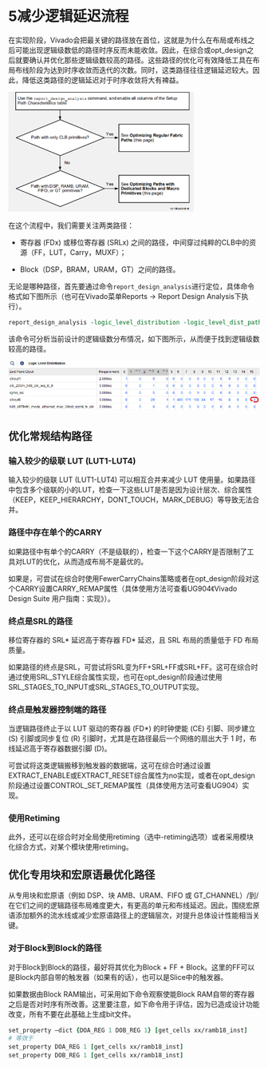 # 5减少逻辑延迟流程

在实现阶段，Vivado会把最关键的路径放在首位，这就是为什么在布局或布线之后可能出现逻辑级数低的路径时序反而未能收敛。因此，在综合或opt_design之后就要确认并优化那些逻辑级数较高的路径。这些路径的优化可有效降低工具在布局布线阶段为达到时序收敛而迭代的次数。同时，这类路径往往逻辑延迟较大。因此，降低这类路径的逻辑延迟对于时序收敛将大有裨益。

<img src="5减少逻辑延迟流程.assets/image-20210316151415588.png" alt="image-20210316151415588" style="zoom:67%;" />

在这个流程中，我们需要关注两类路径：

- 寄存器 (FDx) 或移位寄存器 (SRLx) 之间的路径，中间穿过纯粹的CLB中的资源（FF，LUT，Carry，MUXF）；

- Block（DSP，BRAM，URAM，GT）之间的路径。

无论是哪种路径，首先要通过命令`report_design_analysis`进行定位，具体命令格式如下图所示（也可在Vivado菜单Reports -> Report Design Analysis下执行）。

```tcl
report_design_analysis -logic_level_distribution -logic_level_dist_paths 1000 -name logic_level
```

该命令可分析当前设计的逻辑级数分布情况，如下图所示，从而便于找到逻辑级数较高的路径。

<img src="5减少逻辑延迟流程.assets/image-20210316152505721.png" alt="image-20210316152505721" style="zoom:80%;" />

## **优化常规结构路径**

### 输入较少的级联 LUT (LUT1-LUT4)

输入较少的级联 LUT (LUT1-LUT4) 可以相互合并来减少 LUT 使用量。如果路径中包含多个级联的小的LUT，检查一下这些LUT是否是因为设计层次、综合属性（KEEP，KEEP_HIERARCHY，DONT_TOUCH，MARK_DEBUG）等导致无法合并。

### 路径中存在单个的CARRY

如果路径中有单个的CARRY（不是级联的），检查一下这个CARRY是否限制了工具对LUT的优化，从而造成布局不是最优的。

如果是，可尝试在综合时使用FewerCarryChains策略或者在opt_design阶段对这个CARRY设置CARRY_REMAP属性（具体使用方法可查看UG904《Vivado Design Suite 用户指南：实现》）。

### 终点是SRL的路径

移位寄存器的 SRL* 延迟高于寄存器 FD* 延迟，且 SRL 布局的质量低于 FD 布局质量。

如果路径的终点是SRL，可尝试将SRL变为FF+SRL+FF或SRL+FF。这可在综合时通过使用SRL_STYLE综合属性实现，也可在opt_design阶段通过使用SRL_STAGES_TO_INPUT或SRL_STAGES_TO_OUTPUT实现。

### 终点是触发器控制端的路径

当逻辑路径终止于以 LUT 驱动的寄存器 (FD*) 的时钟使能 (CE) 引脚、同步建立 (S) 引脚或同步复位 (R) 引脚时，尤其是在路径最后一个网络的扇出大于 1 时，布线延迟高于寄存器数据引脚 (D)。

可尝试将这类逻辑搬移到触发器的数据端，这可在综合时通过设置EXTRACT_ENABLE或EXTRACT_RESET综合属性为no实现，或者在opt_design阶段通过设置CONTROL_SET_REMAP属性（具体使用方法可查看UG904）实现。

### 使用Retiming

此外，还可以在综合时对全局使用retiming（选中-retiming选项）或者采用模块化综合方式，对某个模块使用retiming。

## **优化专用块和宏原语最优化路径**

从专用块和宏原语（例如 DSP、块 AMB、URAM、FIFO 或 GT_CHANNEL）/到/在它们之间的逻辑路径布局难度更大，有更高的单元和布线延迟。因此，围绕宏原语添加额外的流水线或减少宏原语路径上的逻辑层次，对提升总体设计性能相当关键。

### 对于Block到Block的路径

对于Block到Block的路径，最好将其优化为Block + FF + Block。这里的FF可以是Block内部自带的触发器（如果有的话），也可以是Slice中的触发器。

如果数据由Block RAM输出，可采用如下命令观察使能Block RAM自带的寄存器之后是否对时序有所改善。这里要注意，如下命令用于评估，因为已造成设计功能改变，所有不要在此基础上生成bit文件。

```tcl
set_property –dict {DOA_REG 1 DOB_REG 1} [get_cells xx/ramb18_inst]
# 等效于
set_property DOA_REG 1 [get_cells xx/ramb18_inst]
set_property DOB_REG 1 [get_cells xx/ramb18_inst]
```

